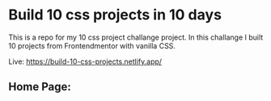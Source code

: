 # Build 10 css projects in 10 days

This is a repo for my 10 css project challange project. In this challange I built 10 projects from Frontendmentor with vanilla CSS. 

Live: https://build-10-css-projects.netlify.app/

## Home Page: 




